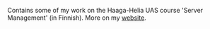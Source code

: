 Contains some of my work on the Haaga-Helia UAS course 'Server Management' (in Finnish). More on my 
[website](https://bgm064.wordpress.com/2021/04/06/palvelinten-hallinta-2021-h1/). 

